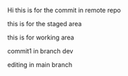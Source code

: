 Hi this is for the commit in remote repo

this is for the staged area

this is for working area

commit1 in branch dev

editing in main branch